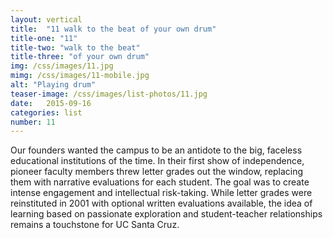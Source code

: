 ```yaml
---
layout: vertical
title:  "11 walk to the beat of your own drum"
title-one: "11"
title-two: "walk to the beat"
title-three: "of your own drum"
img: /css/images/11.jpg
mimg: /css/images/11-mobile.jpg
alt: "Playing drum"
teaser-image: /css/images/list-photos/11.jpg
date:   2015-09-16
categories: list
number: 11
---
```

Our founders wanted the campus to be an antidote 
to the big, faceless educational institutions of the time. In their first show of independence, pioneer faculty members threw letter grades out the window, replacing them with narrative evaluations 
for each student. The goal was to create intense engagement and intellectual risk-taking. While letter grades were reinstituted in 2001 with optional written evaluations available, the idea of learning based on passionate exploration and student-teacher relationships remains a touchstone for UC Santa Cruz.